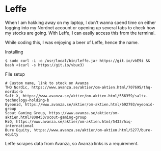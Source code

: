 # Leffe

When I am hakking away on my laptop, I don't wanna spend time on either logging into my Nordnet account or opening up several tabs to check how my stocks are going. 
With Leffe, I can easily access this from the terminal. 

While coding this, I was enjoying a beer of Leffe, hence the name.

Installing
```
$ sudo curl -L -o /usr/local/bin/leffe.jar https://git.io/vbE9i && bash <(curl -s https://git.io/vbux3)

```


File setup
```
# Custom name, link to stock on Avanza
THQ Nordic, https://www.avanza.se/aktier/om-aktien.html/707695/thq-nordic-b
Salt X, https://www.avanza.se/aktier/om-aktien.html/556359/saltx-technology-holding-b
Eyeonid, https://www.avanza.se/aktier/om-aktien.html/692793/eyeonid-group
Scout Gaming Group, https://www.avanza.se/aktier/om-aktien.html/808453/scout-gaming-group
HiQ, https://www.avanza.se/aktier/om-aktien.html/5433/hiq-international
Bure Equity, https://www.avanza.se/aktier/om-aktien.html/5277/bure-equity
```

Leffe scrapes data from Avanza, so Avanza links is a requirement.

